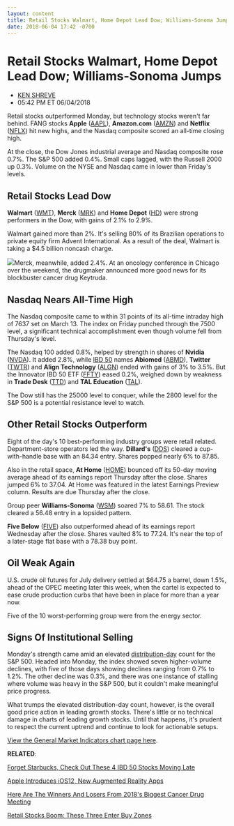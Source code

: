 ```yaml
---
layout: content
title: Retail Stocks Walmart, Home Depot Lead Dow; Williams-Sonoma Jumps
date: 2018-06-04 17:42 -0700
---
```



Retail Stocks Walmart, Home Depot Lead Dow; Williams-Sonoma Jumps
==================================================================




* [KEN SHREVE](https://www.investors.com/author/shrevek/ "Posts by KEN SHREVE")
* 05:42 PM ET 06/04/2018




Retail stocks outperformed Monday, but technology stocks weren't far behind. FANG stocks **Apple** ([AAPL](https://research.investors.com/quote.aspx?symbol=AAPL)), **Amazon.com** ([AMZN](https://research.investors.com/quote.aspx?symbol=AMZN)) and **Netflix** ([NFLX](https://research.investors.com/quote.aspx?symbol=NFLX)) hit new highs, and the Nasdaq composite scored an all-time closing high.




At the close, the Dow Jones industrial average and Nasdaq composite rose 0.7%. The S&P 500 added 0.4%. Small caps lagged, with the Russell 2000 up 0.3%. Volume on the NYSE and Nasdaq came in lower than Friday's levels.


Retail Stocks Lead Dow
----------------------


**Walmart** ([WMT](https://research.investors.com/quote.aspx?symbol=WMT)), **Merck** ([MRK](https://research.investors.com/quote.aspx?symbol=MRK)) and **Home Depot** ([HD](https://research.investors.com/quote.aspx?symbol=HD)) were strong performers in the Dow, with gains of 2.1% to 2.9%.


Walmart gained more than 2%. It's selling 80% of its Brazilian operations to private equity firm Advent International. As a result of the deal, Walmart is taking a $4.5 billion noncash charge.


![](https://www.investors.com/wp-content/uploads/2018/06/MP060418-202x300.jpg)Merck, meanwhile, added 2.4%. At an oncology conference in Chicago over the weekend, the drugmaker announced more good news for its blockbuster cancer drug Keytruda.


Nasdaq Nears All-Time High
--------------------------


The Nasdaq composite came to within 31 points of its all-time intraday high of 7637 set on March 13. The index on Friday punched through the 7500 level, a significant technical accomplishment even though volume fell from Thursday's level.


The Nasdaq 100 added 0.8%, helped by strength in shares of **Nvidia** ([NVDA](https://research.investors.com/quote.aspx?symbol=NVDA)). It added 2.8%, while [IBD 50](https://www.investors.com/stock-lists/ibd-50/ibd-50-performance/) names **Abiomed** ([ABMD](https://research.investors.com/quote.aspx?symbol=ABMD)), **Twitter** ([TWTR](https://research.investors.com/quote.aspx?symbol=TWTR)) and **Align Technology** ([ALGN](https://research.investors.com/quote.aspx?symbol=ALGN)) ended with gains of 3% to 3.5%. But the Innovator IBD 50 ETF ([FFTY](https://research.investors.com/quote.aspx?symbol=FFTY)) eased 0.2%, weighed down by weakness in **Trade Desk** ([TTD](https://research.investors.com/quote.aspx?symbol=TTD)) and **TAL Education** ([TAL](https://research.investors.com/quote.aspx?symbol=TAL)).


The Dow still has the 25000 level to conquer, while the 2800 level for the S&P 500 is a potential resistance level to watch.


Other Retail Stocks Outperform
------------------------------


Eight of the day's 10 best-performing industry groups were retail related. Department-store operators led the way. **Dillard's** ([DDS](https://research.investors.com/quote.aspx?symbol=DDS)) cleared a cup-with-handle base with an 84.34 entry. Shares popped nearly 6% to 87.85.


Also in the retail space, **At Home** ([HOME](https://research.investors.com/quote.aspx?symbol=HOME)) bounced off its 50-day moving average ahead of its earnings report Thursday after the close. Shares jumped 6% to 37.04. At Home was featured in the latest Earnings Preview column. Results are due Thursday after the close.



Group peer **Williams-Sonoma** ([WSM](https://research.investors.com/quote.aspx?symbol=WSM)) soared 7% to 58.61. The stock cleared a 56.48 entry in a lopsided pattern.


**Five Below** ([FIVE](https://research.investors.com/quote.aspx?symbol=FIVE)) also outperformed ahead of its earnings report Wednesday after the close. Shares vaulted 8% to 77.24. It's near the top of a later-stage flat base with a 78.38 buy point.


Oil Weak Again
--------------


U.S. crude oil futures for July delivery settled at $64.75 a barrel, down 1.5%, ahead of the OPEC meeting later this week, when the cartel is expected to ease crude production curbs that have been in place for more than a year now.


Five of the 10 worst-performing group were from the energy sector.


Signs Of Institutional Selling
------------------------------


Monday's strength came amid an elevated [distribution-day](http://www.investors.com/ibd-university/market-timing/market-tops/) count for the S&P 500. Headed into Monday, the index showed seven higher-volume declines, with five of those days showing declines ranging from 0.7% to 1.2%. The other decline was 0.3%, and there was one instance of stalling where volume was heavy in the S&P 500, but it couldn't make meaningful price progress.


What trumps the elevated distribution-day count, however, is the overall good price action in leading growth stocks. There's little or no technical damage in charts of leading growth stocks. Until that happens, it's prudent to respect the current uptrend and continue to look for actionable setups.


[View the General Market Indicators chart page here](https://www.investors.com/wp-content/uploads/2018/06/IBD0406152520GMI.pdf).


**RELATED**:


[Forget Starbucks, Check Out These 4 IBD 50 Stocks Moving Late](https://www.investors.com/market-trend/stock-market-today/dow-jones-futures-starbucks-schultz-netflix-twtitter-ibd-50/)


[Apple Introduces iOS12, New Augmented Reality Apps](https://www.investors.com/news/technology/click/apple-stock-record-high-wwdc/)


[Here Are The Winners And Losers From 2018's Biggest Cancer Drug Meeting](https://www.investors.com/news/technology/loxo-nektar-stocks-cancer-drugs/)


[Retail Stocks Boom: These Three Enter Buy Zones](https://www.investors.com/news/retail-stocks-amazon-hits-high-williams-sonoma-kohls-shopify-break-out/)


 





